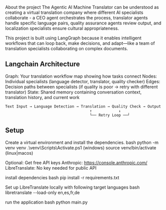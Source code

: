 About the project
The Agentic AI Machine Translator can be understood as creating a virtual translation company where different AI specialists collaborate - a CEO agent orchestrates the process, translator agents handle specific language pairs, quality assurance agents review output, and localization specialists ensure cultural appropriateness.

This project is built using LangGraph because it enables intelligent workflows that can loop back, make decisions, and adapt—like a team of translation specialists collaborating on complex documents.

## Langchain Architecture

Graph: Your translation workflow map showing how tasks connect
Nodes: Individual specialists (language detector, translator, quality checker)
Edges: Decision paths between specialists (if quality is poor → retry with different translator)
State: Shared memory containing conversation context, translation history, and current work

```
Text Input → Language Detection → Translation → Quality Check → Output
                                      ↑            ↓
                                      └── Retry Loop ──┘
```

## Setup
Create a virtual environment and install the dependencies.
bash
python -m venv venv
.\venv\Scripts\Activate.ps1 (windows)
source venv/bin/activate (linux|macos)

Optional: Get free API keys
Anthropic: https://console.anthropic.com/
LibreTranslate: No key needed for public API

install dependencies
bash
pip install -r requirements.txt

Set up LibreTranslate locally with following target languages
bash
libretranslate --load-only en,es,fr,de

run the application
bash
python main.py

